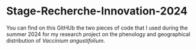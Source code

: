 # Stage-Recherche-Innovation-2024

You can find on this GitHUb the two pieces of code that I used during the summer 2024 for my research project on the phenology and geographical distribution of _Vaccinium angustifolium_. 
